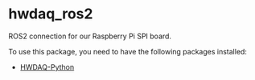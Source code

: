 # hwdaq_ros2
ROS2 connection for our Raspberry Pi SPI board. 


To use this package, you need to have the following packages installed:

- [HWDAQ-Python](https://github.com/CoRoLab-Berlin/hwdaq_python)
